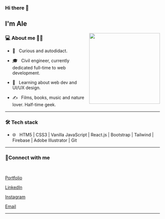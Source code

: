 ### Hi there 👋<h2> I'm Ale</h2>

<img align='right' src="https://res.cloudinary.com/dtkdsolsz/image/upload/r_50/v1639765358/Mind%20Balance%20App/d1752567-adbf-4761-81f7-13ef4a7cb470_jz8zbd.png" width="230">


<h3>💻 About me 👩‍💻</h3>

- 🤔 &nbsp; Curious and autodidact.

- 🎓 &nbsp; Civil engineer, currently dedicated full-time to web development.

- 🌱 &nbsp; Learning about web dev and UI/UX design.

- ✍️ &nbsp; Films, books, music and nature lover. Half-time geek.

<hr>

<h3>🛠 Tech stack</h3>

- 🌐 &nbsp; HTM5 | CSS3 | Vanilla JavaScript | React.js | Bootstrap | Tailwind | Firebase | Adobe Illustrator | Git

<hr>

<h3>📧Connect with me</h3>

<br>

<p align="center">

<a href="https://alejandrasval.github.io/personalportfolio/">Portfolio</a>

<a href="https://www.linkedin.com/in/alejandrasval/">LinkedIn</a>

<a href="https://instagram.com/alejandrasval">Instagram</a>

<a href="mailto:ing.alejandrasanchezv@gmail.com">Email</a>

</p>

<hr>
